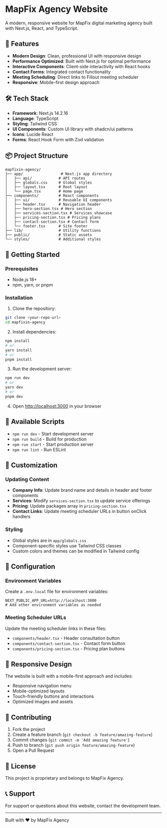 # MapFix Agency Website

A modern, responsive website for MapFix digital marketing agency built with Next.js, React, and TypeScript.

## 🚀 Features

- **Modern Design**: Clean, professional UI with responsive design
- **Performance Optimized**: Built with Next.js for optimal performance
- **Interactive Components**: Client-side interactivity with React hooks
- **Contact Forms**: Integrated contact functionality
- **Meeting Scheduling**: Direct links to Fillout meeting scheduler
- **Responsive**: Mobile-first design approach

## 🛠️ Tech Stack

- **Framework**: Next.js 14.2.16
- **Language**: TypeScript
- **Styling**: Tailwind CSS
- **UI Components**: Custom UI library with shadcn/ui patterns
- **Icons**: Lucide React
- **Forms**: React Hook Form with Zod validation

## 📦 Project Structure

```
mapfixin-agency/
├── app/                 # Next.js app directory
│   ├── api/            # API routes
│   ├── globals.css     # Global styles
│   ├── layout.tsx      # Root layout
│   └── page.tsx        # Home page
├── components/         # React components
│   ├── ui/             # Reusable UI components
│   ├── header.tsx      # Navigation header
│   ├── hero-section.tsx # Hero section
│   ├── services-section.tsx # Services showcase
│   ├── pricing-section.tsx # Pricing plans
│   ├── contact-section.tsx # Contact form
│   └── footer.tsx      # Site footer
├── lib/                # Utility functions
├── public/             # Static assets
└── styles/             # Additional styles
```

## 🚀 Getting Started

### Prerequisites

- Node.js 18+ 
- npm, yarn, or pnpm

### Installation

1. Clone the repository:
```bash
git clone <your-repo-url>
cd mapfixin-agency
```

2. Install dependencies:
```bash
npm install
# or
yarn install
# or
pnpm install
```

3. Run the development server:
```bash
npm run dev
# or
yarn dev
# or
pnpm dev
```

4. Open [http://localhost:3000](http://localhost:3000) in your browser

## 📖 Available Scripts

- `npm run dev` - Start development server
- `npm run build` - Build for production
- `npm run start` - Start production server
- `npm run lint` - Run ESLint

## 🎨 Customization

### Updating Content
- **Company Info**: Update brand name and details in header and footer components
- **Services**: Modify `services-section.tsx` to update service offerings
- **Pricing**: Update packages array in `pricing-section.tsx`
- **Contact Links**: Update meeting scheduler URLs in button onClick handlers

### Styling
- Global styles are in `app/globals.css`
- Component-specific styles use Tailwind CSS classes
- Custom colors and themes can be modified in Tailwind config

## 🔧 Configuration

### Environment Variables

Create a `.env.local` file for environment variables:

```env
NEXT_PUBLIC_APP_URL=http://localhost:3000
# Add other environment variables as needed
```

### Meeting Scheduler URLs

Update the meeting scheduler links in these files:
- `components/header.tsx` - Header consultation button
- `components/contact-section.tsx` - Contact form button
- `components/pricing-section.tsx` - Pricing plan buttons

## 📱 Responsive Design

The website is built with a mobile-first approach and includes:
- Responsive navigation menu
- Mobile-optimized layouts
- Touch-friendly buttons and interactions
- Optimized images and assets

## 🤝 Contributing

1. Fork the project
2. Create a feature branch (`git checkout -b feature/amazing-feature`)
3. Commit changes (`git commit -m 'Add amazing feature'`)
4. Push to branch (`git push origin feature/amazing-feature`)
5. Open a Pull Request

## 📄 License

This project is proprietary and belongs to MapFix Agency.

## 📞 Support

For support or questions about this website, contact the development team.

---

Built with ❤️ by MapFix Agency